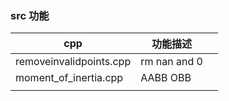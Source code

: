 ### src 功能

| cpp                     | 功能描述     |      |
| ----------------------- | ------------ | ---- |
| removeinvalidpoints.cpp | rm nan and 0 |      |
| moment_of_inertia.cpp   | AABB OBB     |      |
|                         |              |      |

